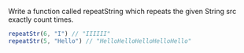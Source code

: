 Write a function called repeatString which repeats the given String src exactly count times.

```javascript
repeatStr(6, "I") // "IIIIII"
repeatStr(5, "Hello") // "HelloHelloHelloHelloHello"
```